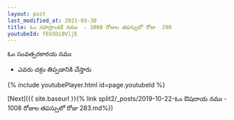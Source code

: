 ```yaml
---
layout: post
last_modified_at: 2021-03-30
title: ఓం సహస్రాంశవే నమః  - 1008 రోజుల తపస్సులో రోజు  290
youtubeId: fEG5Di0VljE
---
```

 
 
 ఓం సంవత్సరకారయ నమః  
 
 -  ఎవరు చక్రం తిప్పడానికి చేస్తారు 
 
  
 
  
 
 
 
 
 
 


{% include youtubePlayer.html id=page.youtubeId %}
 
[Next]({{ site.baseurl }}{% link  split2/_posts/2019-10-22-ఓం ఔషదాయ నమః  - 1008 రోజుల తపస్సులో రోజు  283.md%})
 
